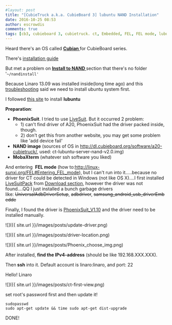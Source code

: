 ```yaml
---
#layout: post
title: "[CubieTruck a.k.a. CubieBoard 3] lubuntu NAND Installation"
date: 2016-10-25 08:53
author: escrowdis
comments: true
tags: [cb3, cubieboard 3, cubietruck. ct, Embedded, FEL, FEL mode, lubuntu, nand install]
---
```


Heard there's an OS called <strong><a href="http://cubian.org/" target="_blank">Cubian </a></strong>for CubieBoard series.

There's <a href="https://github.com/cubieplayer/cubian/wiki/Install-Cubian" target="_blank">installation guide</a>

But met a problem on <strong><a href="https://github.com/cubieplayer/cubian/wiki/Install-Cubian#install-to-nand" target="_blank">Install to NAND </a></strong>section that there's no folder '<code>~/nandinstall'</code>

Because Linaro 13.09 was installed inside(long time ago) and this <a href="http://cubian.org/2014/06/30/troubleshooting-nandinstall-on-a20/" target="_blank">troubleshooting</a> said we need to install ubuntu system first.

I followed <a href="http://docs.cubieboard.org/tutorials/ct1/installation/cb3_lubuntu-12.10-desktop_nand_installation_v1.00" target="_blank">this site</a> to install <strong>lubuntu</strong>

<strong>Preparation</strong>:
<ul>
 	<li><strong>PhoenixSuit</strong>. I tried to use <a href="http://linux-sunxi.org/LiveSuit" target="_blank">LiveSuit</a>. But it occurred 2 problem:
<ul>
 	<li>1) can't find driver of A20, PhoenixSuit had the driver packed inside, though.</li>
 	<li>2) don't get this from another website, you may get some problem like 'add device fail'</li>
</ul>
</li>
 	<li><strong>NAND image</strong> (sources of OS in <a href="http://dl.cubieboard.org/software/a20-cubietruck/" target="_blank">http://dl.cubieboard.org/software/a20-cubietruck/</a>, used: ct-lubuntu-server-nand-v2.0.img)</li>
 	<li><strong>MobaXterm</strong> (whatever ssh software you liked)</li>
</ul>

And entering  <strong>FEL mode</strong> (how to:<a href="http://linux-sunxi.org/FEL#Entering_FEL_mode" target="_blank">http://linux-sunxi.org/FEL#Entering_FEL_mode</a>), but I can't run into it.....because no driver for CT could be detected in Windows (not like OS X)....I first installed <span style="text-decoration: underline;">LiveSuitPack</span> from <a href="http://linux-sunxi.org/LiveSuit#Download" target="_blank">Download section</a>, however the driver was not found....QQ I just installed a bunch garbage drivers like: <del>UniversalAdbDriverSetup</del>, <del>adbdriver</del>, <del>samsung_android_usb_driverEmbedde</del>

Finally, I found the driver is <span style="text-decoration: underline;">PhoenixSuit_V1.10</span> and the driver need to be installed manually.

![]({{ site.url }}/images/posts/update-driver.png)

![]({{ site.url }}/images/posts/driver-location.png)

![]({{ site.url }}/images/posts/Phoenix_choose_img.png)

After installed, <strong>find the IPv4-address</strong> (should be like 192.168.XXX.XXX).

Then<strong> ssh</strong> into it. Default account is linaro:linaro, and port: 22

Hello! Linaro

![]({{ site.url }}/images/posts/ct-first-view.png)

set root's password first and then update it!

```
sudopasswd
sudo apt-get update && time sudo apt-get dist-upgrade
```

DONE!
